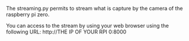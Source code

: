 The streaming.py permits to stream what is capture by the camera of the raspberry pi zero.

You can access to the stream by using your web browser using the following URL: http://THE IP OF YOUR RPI 0:8000

